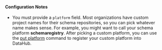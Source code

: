 #### Configuration Notes

- You must provide a `platform` field. Most organizations have custom project names for their schema repositories, so you can pick whatever name makes sense. For example, you might want to call your schema platform **schemaregistry**. After picking a custom platform, you can use the [put platform](../../../../docs/cli.md#put-platform) command to register your custom platform into DataHub.
